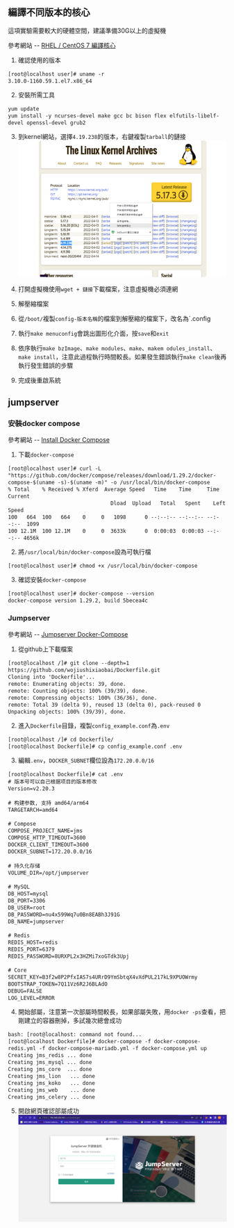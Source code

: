 ## 編譯不同版本的核心
這項實驗需要較大的硬體空間，建議準備30G以上的虛擬機

參考網站 -- [RHEL / CentOS 7 編譯核心](https://www.ltsplus.com/linux/rhel-centos-7-compile-kernel)
1. 確認使用的版本
```
[root@localhost user]# uname -r
3.10.0-1160.59.1.el7.x86_64
```
2. 安裝所需工具
```
yum update
yum install -y ncurses-devel make gcc bc bison flex elfutils-libelf-devel openssl-devel grub2
```
3. 到kernel網站，選擇`4.19.238`的版本，右鍵複製`tarball`的鏈接
![](pic/kernel.png)

4. 打開虛擬機使用`wget + 鏈接`下載檔案，注意虛擬機必須連網

5. 解壓縮檔案

6. 從`/boot/`複製`config-版本名稱`的檔案到解壓縮的檔案下，改名為`.config

7. 執行`make menuconfig`會跳出圖形化介面，按`save`和`exit`

8. 依序執行`make bzImage`、`make modules`、`make`、`makem odules_install`、`make install`，注意此過程執行時間較長。如果發生錯誤執行`make clean`後再執行發生錯誤的步驟

9. 完成後重啟系統
## jumpserver

### 安裝docker compose
參考網站 -- [Install Docker Compose](https://docs.docker.com/compose/install/)

1. 下載`docker-compose`  
```
[root@localhost user]# curl -L "https://github.com/docker/compose/releases/download/1.29.2/docker-compose-$(uname -s)-$(uname -m)" -o /usr/local/bin/docker-compose
% Total    % Received % Xferd  Average Speed   Time    Time     Time  Current
                                 Dload  Upload   Total   Spent    Left  Speed
100   664  100   664    0     0   1098      0 --:--:-- --:--:-- --:--:--  1099
100 12.1M  100 12.1M    0     0  3633k      0  0:00:03  0:00:03 --:--:-- 4656k
```
2. 將`/usr/local/bin/docker-compose`設為可執行檔
```
[root@localhost user]# chmod +x /usr/local/bin/docker-compose
```
3. 確認安裝`docker-compose`
```
[root@localhost user]# docker-compose --version
docker-compose version 1.29.2, build 5becea4c
```
### Jumpserver
參考網站 -- [Jumpserver Docker-Compose](https://github.com/jumpserver/Dockerfile)
1. 從github上下載檔案
```
[root@localhost /]# git clone --depth=1 https://github.com/wojiushixiaobai/Dockerfile.git
Cloning into 'Dockerfile'...
remote: Enumerating objects: 39, done.
remote: Counting objects: 100% (39/39), done.
remote: Compressing objects: 100% (36/36), done.
remote: Total 39 (delta 9), reused 13 (delta 0), pack-reused 0
Unpacking objects: 100% (39/39), done.
```
2. 進入`Dockerfile`目錄，複製`config_example.conf`為`.env`
```
[root@localhost /]# cd Dockerfile/
[root@localhost Dockerfile]# cp config_example.conf .env
```
3. 編輯`.env`，`DOCKER_SUBNET`欄位設為`172.20.0.0/16`
```
[root@localhost Dockerfile]# cat .env
# 版本号可以自己根据项目的版本修改
Version=v2.20.3

# 构建参数, 支持 amd64/arm64
TARGETARCH=amd64

# Compose
COMPOSE_PROJECT_NAME=jms
COMPOSE_HTTP_TIMEOUT=3600
DOCKER_CLIENT_TIMEOUT=3600
DOCKER_SUBNET=172.20.0.0/16

# 持久化存储
VOLUME_DIR=/opt/jumpserver

# MySQL
DB_HOST=mysql
DB_PORT=3306
DB_USER=root
DB_PASSWORD=nu4x599Wq7u0Bn8EABh3J91G
DB_NAME=jumpserver

# Redis
REDIS_HOST=redis
REDIS_PORT=6379
REDIS_PASSWORD=8URXPL2x3HZMi7xoGTdk3Upj

# Core
SECRET_KEY=B3f2w8P2PfxIAS7s4URrD9YmSbtqX4vXdPUL217kL9XPUOWrmy
BOOTSTRAP_TOKEN=7Q11Vz6R2J6BLAdO
DEBUG=FALSE
LOG_LEVEL=ERROR
```
4. 開始部屬，注意第一次部屬時間較長，如果部屬失敗，用`docker -ps`查看，把剛建立的容器刪掉，多試幾次總會成功
```
bash: [root@localhost: command not found...
[root@localhost Dockerfile]# docker-compose -f docker-compose-redis.yml -f docker-compose-mariadb.yml -f docker-compose.yml up
Creating jms_redis ... done
Creating jms_mysql ... done
Creating jms_core  ... done
Creating jms_lion   ... done
Creating jms_koko   ... done
Creating jms_web    ... done
Creating jms_celery ... done
```
5. 開啟網頁確認部屬成功
   ![](/03/pic/jumpserver.png)